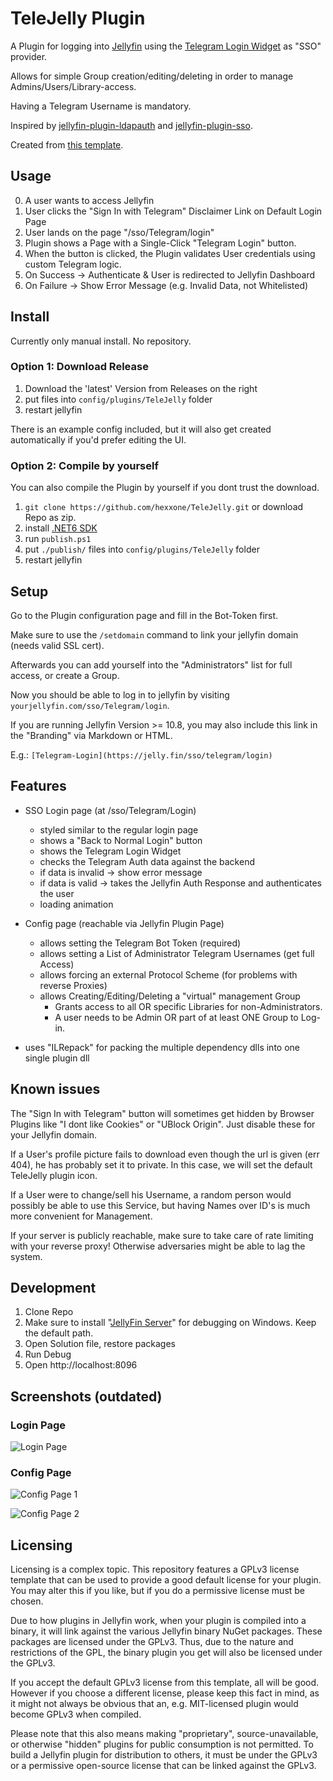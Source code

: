 # TeleJelly Plugin



A Plugin for logging into [Jellyfin](https://jellyfin.org/) using the [Telegram Login Widget](https://core.telegram.org/widgets/login) as "SSO" provider.

Allows for simple Group creation/editing/deleting in order to manage Admins/Users/Library-access.

Having a Telegram Username is mandatory.

Inspired by [jellyfin-plugin-ldapauth](https://github.com/jellyfin/jellyfin-plugin-ldapauth) and [jellyfin-plugin-sso](https://github.com/9p4/jellyfin-plugin-sso).

Created from [this template](https://github.com/jellyfin/jellyfin-plugin-template).

## Usage

0. A user wants to access Jellyfin
1. User clicks the "Sign In with Telegram" Disclaimer Link on Default Login Page
2. User lands on the page "/sso/Telegram/login"
3. Plugin shows a Page with a Single-Click "Telegram Login" button.
4. When the button is clicked, the Plugin validates User credentials using custom Telegram logic.
5. On Success -> Authenticate & User is redirected to Jellyfin Dashboard
6. On Failure -> Show Error Message (e.g. Invalid Data, not Whitelisted)

## Install

Currently only manual install. No repository.

### Option 1: Download Release

1. Download the 'latest' Version from Releases on the right
2. put files into `config/plugins/TeleJelly` folder
3. restart jellyfin

There is an example config included, but it will also get created automatically if you'd prefer editing the UI.

### Option 2: Compile by yourself

You can also compile the Plugin by yourself if you dont trust the download.

1. `git clone https://github.com/hexxone/TeleJelly.git` or download Repo as zip.
2. install [.NET6 SDK](https://dotnet.microsoft.com/en-us/download/dotnet/6.0)
3. run `publish.ps1`
4. put `./publish/` files into `config/plugins/TeleJelly` folder
5. restart jellyfin

## Setup

Go to the Plugin configuration page and fill in the Bot-Token first.

Make sure to use the `/setdomain` command to link your jellyfin domain (needs valid SSL cert).

Afterwards you can add yourself into the "Administrators" list for full access, or create a Group.

Now you should be able to log in to jellyfin by visiting `yourjellyfin.com/sso/Telegram/login`.

If you are running Jellyfin Version >= 10.8, you may also include this link in the "Branding" via Markdown or HTML.

E.g.: `[Telegram-Login](https://jelly.fin/sso/telegram/login)`

## Features

- SSO Login page (at /sso/Telegram/Login)
  - styled similar to the regular login page
  - shows a "Back to Normal Login" button
  - shows the Telegram Login Widget
  - checks the Telegram Auth data against the backend
  - if data is invalid -> show error message
  - if data is valid -> takes the Jellyfin Auth Response and authenticates the user
  - loading animation

- Config page (reachable via Jellyfin Plugin Page)
  - allows setting the Telegram Bot Token (required)
  - allows setting a List of Administrator Telegram Usernames (get full Access)
  - allows forcing an external Protocol Scheme (for problems with reverse Proxies)
  - allows Creating/Editing/Deleting a "virtual" management Group
    - Grants access to all OR specific Libraries for non-Administrators.
    - A user needs to be Admin OR part of at least ONE Group to Log-in.

- uses "ILRepack" for packing the multiple dependency dlls into one single plugin dll

## Known issues

The "Sign In with Telegram" button will sometimes get hidden by Browser Plugins like "I dont like Cookies" or "UBlock Origin". Just disable these for your Jellyfin domain.

If a User's profile picture fails to download even though the url is given (err 404), he has probably set it to private.
In this case, we will set the default TeleJelly plugin icon.

If a User were to change/sell his Username, a random person would possibly be able to use this Service, but having Names over ID's is much more convenient for Management.

If your server is publicly reachable, make sure to take care of rate limiting with your reverse proxy! Otherwise adversaries might be able to lag the system.

## Development

1. Clone Repo
2. Make sure to install "[JellyFin Server](https://repo.jellyfin.org/releases/server/windows/stable/)" for debugging on Windows. Keep the default path.
3. Open Solution file, restore packages
4. Run Debug
5. Open http://localhost:8096

## Screenshots (outdated)

### Login Page

![Login Page](./screenshots/01.jpg)

### Config Page

![Config Page 1](./screenshots/02.jpg)

![Config Page 2](./screenshots/03.jpg)

## Licensing

Licensing is a complex topic. This repository features a GPLv3 license template that can be used to provide a good default license for your plugin. You may alter this if you like, but if you do a permissive license must be chosen.

Due to how plugins in Jellyfin work, when your plugin is compiled into a binary, it will link against the various Jellyfin binary NuGet packages. These packages are licensed under the GPLv3. Thus, due to the nature and restrictions of the GPL, the binary plugin you get will also be licensed under the GPLv3.

If you accept the default GPLv3 license from this template, all will be good. However if you choose a different license, please keep this fact in mind, as it might not always be obvious that an, e.g. MIT-licensed plugin would become GPLv3 when compiled.

Please note that this also means making "proprietary", source-unavailable, or otherwise "hidden" plugins for public consumption is not permitted. To build a Jellyfin plugin for distribution to others, it must be under the GPLv3 or a permissive open-source license that can be linked against the GPLv3.
